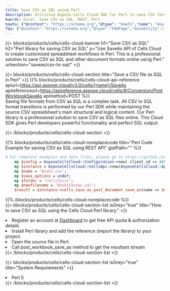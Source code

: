 ```yaml
---
title: Save CSV as SQL using Perl 
description: Utilizing Aspose.Cells Cloud SDK for Perl to save CSV format file as SQL format file. 
kwords: Excel, Save CSV as SQL, REST, Perl
howto: {"@context": "https://schema.org","@type": "HowTo","name": "How to save CSV as SQL using the Cells Cloud Perl library.","description": "How to save CSV as SQL using the Cells Cloud Perl library.","image": {"@type": "ImageObject"},"url": "/perl/saveas/csv-to-sql/","step": [{ "@type": "HowToStep","name": "How to save CSV as SQL using the Cells Cloud Perl library. step 1", "image": {"@type": "ImageObject",},"url": "/perl/saveas/csv-to-sql/","text": "Register an account at <a href='https://dashboard.aspose.cloud/'>Dashboard</a> to get free API quota & authorization details",},{ "@type": "HowToStep","name": "How to save CSV as SQL using the Cells Cloud Perl library. step 1", "image": {"@type": "ImageObject",},"url": "/perl/saveas/csv-to-sql/","text": "Install Perl library and add the reference (import the library) to your project.",},{ "@type": "HowToStep","name": "How to save CSV as SQL using the Cells Cloud Perl library. step 1", "image": {"@type": "ImageObject",},"url": "/perl/saveas/csv-to-sql/","text": "Open the source file in Perl.",},{ "@type": "HowToStep","name": "How to save CSV as SQL using the Cells Cloud Perl library. step 1", "image": {"@type": "ImageObject",},"url": "/perl/saveas/csv-to-sql/","text": "Call post_workbook_save_as method to get the resultant stream",}, ],"supply": {"@type": "HowToSupply","name": "document"},"tool": [{"@type": "HowToTool","name": "VIM, Visual Studio Code, Eclipse"},{"@type": "HowToTool","name": "Aspose Cells"}],"totalTime": "PT6M"}
fqa: {"@context":"https://schema.org","@type":"FAQPage","mainEntity":[{"@type":"Question","name":"Why save file as other formats file in C# using REST API?","acceptedAnswer":{"@type":"Answer","text":"Documents are encoded in many ways, and some files may be incompatible with the software you use. To open and read such files, just save them as appropriate file formats.<br/><ol><li>Install .NET SDK and add the reference (import the library) to your project.</li><li>Open the source file in C# using REST API.</li><li>Call the PostWorkbookSaveAsRequest() method, passing an output filename with required extension.</li><li>Get the result of save as a separate file.</li></ol>"}},{"@type":"Question","name":"What file formats can I save as with your C# library?","acceptedAnswer":{"@type":"Answer","text":"We support a variety of file formats for conversion using .NET library, including XLSX, Excel, xls , PDF, CSV, HTML, Markdown, XML, PNG, JPG, TIFF, Json, TXT and many more."}},{"@type":"Question","name":"What is the maximum allowed file size for conversion using this .NET library?","acceptedAnswer":{"@type":"Answer","text":"There are no file size limits for format conversions using .NET library."}}]}
---
```



{{< blocks/products/cells/cells-cloud-banner h1="Save CSV as SQL" h2="Perl library for saving CSV as SQL" p="Use SaveAs API of Cells Cloud to create customized spreadsheet workflows in Perl. This is a professional solution to save CSV as SQL and other document formats online using Perl." urlsection="saveas/csv-to-sql/" >}}

{{< blocks/products/cells/cells-cloud-section  title="Save a CSV file as SQL in Perl" >}}
{{% blocks/products/cells/cells-cloud-api-reference  apiurl=https://api.aspose.cloud/v3.0/cells/{name}/SaveAs  apireferenceurl=https://apireference.aspose.cloud/cells/#/Conversion/PostWorkbookSaveAs  apimethod=POST %}}
<br/>
Saving file formats from CSV as SQL is a complex task. All CSV to SQL format transitions is performed by our Perl SDK while maintaining the source CSV spreadsheet's main structural and logical content. Our Perl library is a professional solution to save CSV as SQL files online. This Cloud SDK gives Perl developers powerful functionality and perfect SQL output.

{{< /blocks/products/cells/cells-cloud-section >}}

{{% blocks/products/cells/cells-cloud-noreplacecode title="Perl Code Example for saving CSV as SQL using REST API" gistPath="" %}}
  
```perl
# For complete examples and data files, please go to https://github.com/aspose-cells-cloud/aspose-cells-cloud-perl/
    my $config = AsposeCellsCloud::Configuration->new( client_id => $ENV{'ProductClientId'}, client_secret => $ENV{'ProductClientSecret'});
    my $instance = AsposeCellsCloud::CellsApi->new(AsposeCellsCloud::ApiClient->new( $config));
    my $name = 'Book1.csv';
    my $save_options = undef;
    my $folder = 'CellsTests';
    my $newfilename = 'Book1Saveas.sql';
    $result = $instance->cells_save_as_post_document_save_as(name => $name,save_options => $save_options, newfilename => $newfilename, folder => $folder);
```
  
{{% /blocks/products/cells/cells-cloud-noreplacecode  %}}
<br/>
{{< blocks/products/cells/cells-cloud-section-list isGrey="true"  title="How to save CSV as SQL using the Cells Cloud Perl library." >}}
<li>Register an account at <a href="https://dashboard.aspose.cloud/">Dashboard</a> to get free API quota & authorization details</li>
<li>Install Perl library and add the reference (import the library) to your project.</li>
<li>Open the source file in Perl.</li>
<li>Call post_workbook_save_as method to get the resultant stream</li>
{{< /blocks/products/cells/cells-cloud-section-list >}}

{{< blocks/products/cells/cells-cloud-section-list isGrey="true"  title="System Requirements" >}}
<li>Perl 5</li>
{{< /blocks/products/cells/cells-cloud-section-list >}}
